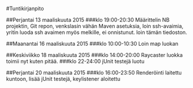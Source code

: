 #Tuntikirjanpito

##Perjantai 13 maaliskuuta 2015
###klo 19:00-20:30
	Määrittelin NB projektin, Git repon, venkslasin vähän Maven asetuksia, loin ssh-avaimia, yritin luoda ssh avaimen myös melkille, ei onnistunut. loin tämän tiedoston. 


##Maanantai 16 maaliskuuta 2015
###klo 10:00-10:30
	Loin map luokan

##Keskiviikko 18 maaliskuuta 2015
###klo 14:00-20:00
	Raycaster luokka toimii nyt kuten pitää.
###klo 22-24:00
	jUnit testejä luotu

##Perjantai 20 maaliskuuta 2015
###klo 16:00-23:50
	Renderöinti laitettu kuntoon, lisää jUnit testejä, keylistener aloitettu
